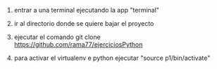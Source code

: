 1) entrar a una terminal ejecutando la app "terminal"

2) ir al directorio donde se quiere bajar el proyecto

3) ejecutar el comando git clone https://github.com/rama77/ejerciciosPython

4) para activar el virtualenv e python ejecutar "source p1/bin/activate"